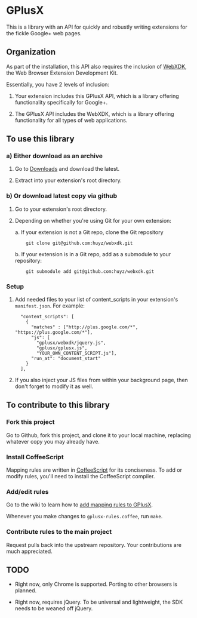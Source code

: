 GPlusX
======

This is a library with an API for quickly and robustly writing extensions for
the fickle Google+ web pages.

## Organization

As part of the installation, this API also requires the inclusion of
[WebXDK](https://github.com/huyz/webxdk), the Web Browser Extension Development Kit.

Essentially, you have 2 levels of inclusion:

1. Your extension includes this GPlusX API, which is a library offering
   functionality specifically for Google+.

2. The GPlusX API includes the WebXDK, which is a library offering
   functionality for all types of web applications.

## To use this library

### a) Either download as an archive

1.  Go to [Downloads](https://github.com/huyz/gplusx/archives/master) and
   download the latest.

2.  Extract into your extension's root directory.

### b) Or download latest copy via github

1.  Go to your extension's root directory.

2.  Depending on whether you're using Git for your own extension:

    a.  If your extension is not a Git repo, clone the Git repository

            git clone git@github.com:huyz/webxdk.git

    b.  If your extension is in a Git repo, add as a submodule to your repository:

            git submodule add git@github.com:huyz/webxdk.git

### Setup

1. Add needed files to your list of content\_scripts in your extension's
   `manifest.json`. For example:

    ```
      "content_scripts": [
        {
          "matches" : ["http://plus.google.com/*", "https://plus.google.com/*"],
          "js": [
            "gplusx/webxdk/jquery.js",
            "gplusx/gplusx.js",
            "YOUR_OWN_CONTENT_SCRIPT.js"],
          "run_at": "document_start"
        } 
      ],
    ```

2. If you also inject your JS files from within your background page, then
   don't forget to modify it as well.

## To contribute to this library

### Fork this project

Go to Github, fork this project, and clone it to your local machine, replacing
whatever copy you may already have.

### Install CoffeeScript

Mapping rules are written in
[CoffeeScript](http://jashkenas.github.com/coffee-script)
for its conciseness. To add or modify rules, you'll need to install the CoffeeScript compiler.

### Add/edit rules

Go to the wiki to learn how to
[add mapping rules to GPlusX](https://github.com/huyz/gplusx/wiki/How-to-add-mapping-rules-to-GPlusX).

Whenever you make changes to `gplusx-rules.coffee`, run `make`.

### Contribute rules to the main project

Request pulls back into the upstream repository.  Your contributions are much
appreciated.

## TODO

- Right now, only Chrome is supported.  Porting to other browsers is planned.

- Right now, requires jQuery.  To be universal and lightweight, the SDK needs
  to be weaned off jQuery.
